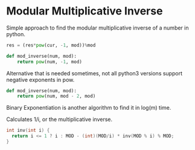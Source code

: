 # Modular Multiplicative Inverse

Simple approach to find the modular multiplicative inverse of a number in python.

```py
res = (res*pow(cur, -1, mod))%mod
```

```py
def mod_inverse(num, mod):
    return pow(num, -1, mod)
```

Alternative that is needed sometimes, not all python3 versions support negative exponents in pow.

```py
def mod_inverse(num, mod):
    return pow(num, mod - 2, mod)
```

Binary Exponentiation is another algorithm to find it in log(m) time. 

Calculates 1/i, or the multiplicative inverse. 

```cpp
int inv(int i) {
  return i <= 1 ? i : MOD - (int)(MOD/i) * inv(MOD % i) % MOD;
}
```